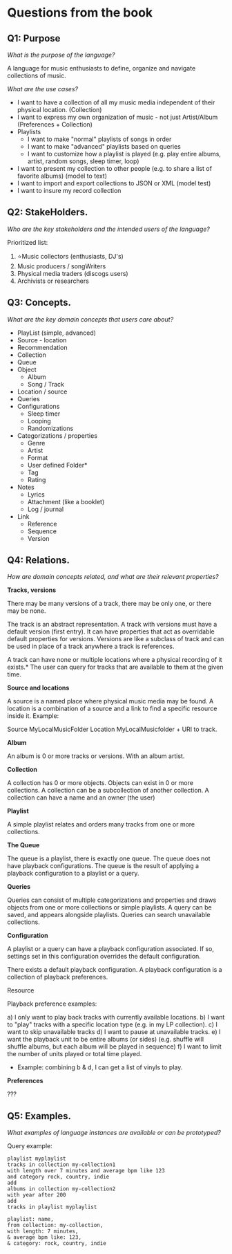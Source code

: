# Questions from the book

## Q1: Purpose

*What is the purpose of the language?*

A language for music enthusiasts to define, organize and navigate collections of music.

*What are the use cases?*

- I want to have a collection of all my music media independent of their physical location. (Collection)
- I want to express my own organization of music - not just Artist/Album (Preferences + Collection)
- Playlists
	- I want to make "normal" playlists of songs in order
	- I want to make "advanced" playlists based on queries
	- I want to customize how a playlist is played (e.g. play entire albums, artist, random songs, sleep timer, loop)
- I want to present my collection to other people (e.g. to share a list of favorite albums) (model to text)
- I want to import and export collections to JSON or XML (model test)
- I want to insure my record collection

## Q2: StakeHolders.

*Who are the key stakeholders and the intended users of the language?*

Prioritized list:

1. ⭐️Music collectors (enthusiasts, DJ's)
2. Music producers / songWriters
3. Physical media traders (discogs users)
4. Archivists or researchers

## Q3: Concepts.

*What are the key domain concepts that users care about?*

- PlayList (simple, advanced)
- Source - location
- Recommendation
- Collection
- Queue
- Object
	- Album
	- Song / Track
- Location / source
- Queries
- Configurations
    - Sleep timer
    - Looping
    - Randomizations
- Categorizations / properties
	- Genre
	- Artist
	- Format
	- User defined Folder*
	- Tag
	- Rating
- Notes
	- Lyrics
	- Attachment (like a booklet)
	- Log / journal
- Link
	- Reference
	- Sequence
	- Version

## Q4: Relations. 

*How are domain concepts related, and what are their relevant properties?*

**Tracks, versions**

There may be many versions of a track, there may be only one, or there may be none.

The track is an abstract representation.
A track with versions must have a default version (first entry).
It can have properties that act as overridable default properties for versions.
Versions are like a subclass of track and can be used in place of a track anywhere a track is references.

A track can have none or multiple locations where a physical recording of it exists.*
The user can query for tracks that are available to them at the given time.

**Source and locations**

A source is a named place where physical music media may be found.
A location is a combination of a source and a link to find a specific resource inside it.
Example:

Source MyLocalMusicFolder
Location MyLocalMusicfolder + URI to track.

**Album**

An album is 0 or more tracks or versions.
With an album artist.

**Collection**

A collection has 0 or more objects.
Objects can exist in 0 or more collections.
A collection can be a subcollection of another collection.
A collection can have a name and an owner (the user)

**Playlist**

A simple playlist relates and orders many tracks from one or more collections. 

**The Queue**

The queue is a playlist, there is exactly one queue. The queue does not have playback configurations.
The queue is the result of applying a playback configuration to a playlist or a query.

**Queries**

Queries can consist of multiple categorizations and properties and draws objects from one or more collections or simple playlists.
A query can be saved, and appears alongside playlists.
Queries can search unavailable collections.

**Configuration**

A playlist or a query can have a playback configuration associated.
If so, settings set in this configuration overrides the default configuration.

There exists a default playback configuration.
A playback configuration is a collection of playback preferences.

Resource 

Playback preference examples:

a) I only want to play back tracks with currently available locations.
b) I want to "play" tracks with a specific location type (e.g. in my LP collection).
c) I want to skip unavailable tracks
d) I want to pause at unavailable tracks.
e) I want the playback unit to be entire albums (or sides) (e.g. shuffle will shuffle albums, but each album will be played in sequence)
f) I want to limit the number of units played or total time played.

- Example: combining b & d, I can get a list of vinyls to play.

**Preferences**

???

## Q5: Examples. 

*What examples of language instances are available or can be prototyped?*

Query example:

```ourquery
playlist myplaylist
tracks in collection my-collection1
with length over 7 minutes and average bpm like 123
and category rock, country, indie 
add
albums in collection my-collection2
with year after 200
add
tracks in playlist myplaylist
```


```ourquery
playlist: name,
from collection: my-collection,
with length: 7 minutes,
& average bpm like: 123,
& category: rock, country, indie
```
